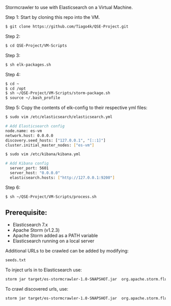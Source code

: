Stormcrawler to use with Elasticsearch on a Virtual Machine.

Step 1: Start by cloning this repo into the VM.

``` sh
$ git clone https://github.com/Tiago4k/QSE-Project.git
```

Step 2:
``` sh
$ cd QSE-Project/VM-Scripts
```

Step 3:
``` sh
$ sh elk-packages.sh
```

Step 4:
``` sh
$ cd ~
$ cd /opt
$ sh ~/QSE-Project/VM-Scripts/storm-package.sh
$ source ~/.bash_profile
```

Step 5:
Copy the contents of elk-config to their respective yml files:
``` sh
$ sudo vim /etc/elasticsearch/elasticsearch.yml

# Add Elasticsearch config
node.name: es-vm
network.host: 0.0.0.0
discovery.seed_hosts: ["127.0.0.1", "[::1]"]
cluster.initial_master_nodes: ["es-vm"]

$ sudo vim /etc/kibana/kibana.yml

# Add Kibana config
  server_port: 5601
  server_host: "0.0.0.0"
  elasticsearch.hosts: ["http://127.0.0.1:9200"]
```

Step 6:
``` sh
$ sh ~/QSE-Project/VM-Scripts/process.sh
```


## Prerequisite:
 * Elasticsearch 7.x
 * Apache Storm (v1.2.3)
 * Apache Storm added as a PATH variable
 * Elasticsearch running on a local server

Additional URLs to be crawled can be added by modifying:
``` sh
seeds.txt
```

To inject urls in to Elasticsearch use:
``` sh
storm jar target/es-stormcrawler-1.0-SNAPSHOT.jar  org.apache.storm.flux.Flux --local es-injector.flux --sleep 86400000
```
To crawl discovered urls, use:
``` sh
storm jar target/es-stormcrawler-1.0-SNAPSHOT.jar  org.apache.storm.flux.Flux --local es-crawler.flux
```
